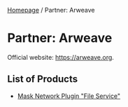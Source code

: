 [Homepage](../) / Partner: Arweave

# Partner: Arweave

Official website: <https://arweave.org>.

## List of Products

- [Mask Network Plugin "File Service"](file-service/)

